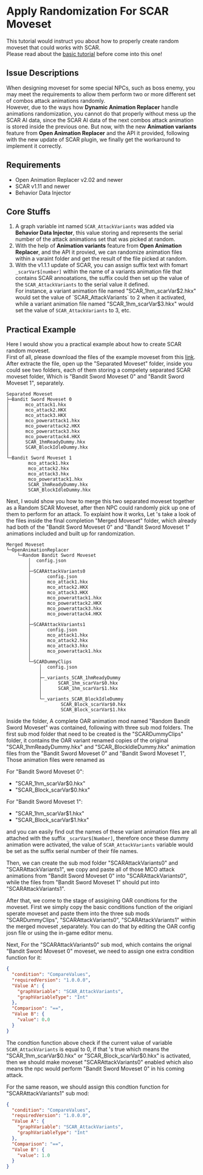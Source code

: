 # Apply Randomization For SCAR Moveset

This tutorial would instruct you about how to properly create random moveset that could works with SCAR.  
Please read about the [basic tutorial](/How%20To%20Patch%20Moveset%20For%20SCAR.md) before come into this one!

## Issue Descriptions

When designing moveset for some special NPCs, such as boss enemy, you may meet the requirements to allow them perform two or more different set of combos attack animations randomly.  
However, due to the ways how **Dynamic Animation Replacer** handle animations randomization, you cannot do that properly without mess up the SCAR AI data, since the SCAR AI data of the next combos attack animation is stored inside the previous one. But now, with the new **Animation variants** feature from **Open Animation Replacer** and the API it provided, following with the new update of SCAR plugin, we finally get the workaround to implement it correctly.

## Requirements

- Open Animation Replacer v2.02 and newer
- SCAR v1.11 and newer
- Behavior Data Injector

## Core Stuffs

1. A graph variable int named `SCAR_AttackVariants` was added via **Behavior Data Injector**, this value storing and represents the serial number of the attack animations set that was picked at random.
2. With the help of **Animation variants** feature from **Open Animation Replacer**, and the API it provied, we can randomize animation files within a varaint folder and get the result of the file picked at random.
3. With the v1.1.1 update of SCAR, you can assign suffix text with fomart `_scarVar$[number]` within the name of a variants animation file that contains SCAR annoatations, the suffix could then set up the value of the `SCAR_AttackVariants` to the serial value it defined.  
   For instance, a variant animation file named "SCAR_1hm_scarVar$2.hkx" would set the value of `SCAR_AttackVariants` to 2 when it activated, while a variant animation file named "SCAR_1hm_scarVar$3.hkx" would set the value of `SCAR_AttackVariants` to 3, etc.

## Practical Example

Here I would show you a practical example about how to create SCAR random moveset.  
First of all, please download the files of the example moveset from this [link](https://github.com/max-su-2019/Random-SCAR-Movest-Example). After extracte the file, open up the "Separated Moveset" folder, inside you could see two folders, each of them storing a compelety separated SCAR moveset folder, Which is "Bandit Sword Moveset 0" and "Bandit Sword Moveset 1", separately.

```
Separated Moveset
├─Bandit Sword Moveset 0
│      mco_attack1.hkx
│      mco_attack2.HKX
│      mco_attack3.HKX
│      mco_powerattack1.hkx
│      mco_powerattack2.HKX
│      mco_powerattack3.hkx
│      mco_powerattack4.HKX
│      SCAR_1hmReadyDummy.hkx
│      SCAR_BlockIdleDummy.hkx
│
└─Bandit Sword Moveset 1
        mco_attack1.hkx
        mco_attack2.hkx
        mco_attack3.hkx
        mco_powerattack1.hkx
        SCAR_1hmReadyDummy.hkx
        SCAR_BlockIdleDummy.hkx
```

Next, I would show you how to merge this two separated moveset together as a Random SCAR Moveset, after then NPC could randomly pick up one of them to perform for an attack. To explaint how it works, Let 's take a look of the files inside the final completion "Merged Moveset" folder, which already had both of the "Bandit Sword Moveset 0" and "Bandit Sword Moveset 1" animations included and built up for randomization.

```
Merged Moveset
└─OpenAnimationReplacer
    └─Random Bandit Sword Moveset
        │  config.json
        │
        ├─SCARAttackVariants0
        │      config.json
        │      mco_attack1.hkx
        │      mco_attack2.HKX
        │      mco_attack3.HKX
        │      mco_powerattack1.hkx
        │      mco_powerattack2.HKX
        │      mco_powerattack3.hkx
        │      mco_powerattack4.HKX
        │
        ├─SCARAttackVariants1
        │      config.json
        │      mco_attack1.hkx
        │      mco_attack2.hkx
        │      mco_attack3.hkx
        │      mco_powerattack1.hkx
        │
        └─SCARDummyClips
            │  config.json
            │
            ├─_variants_SCAR_1hmReadyDummy
            │      SCAR_1hm_scarVar$0.hkx
            │      SCAR_1hm_scarVar$1.hkx
            │
            └─_variants_SCAR_BlockIdleDummy
                    SCAR_Block_scarVar$0.hkx
                    SCAR_Block_scarVar$1.hkx
```

Inside the folder, A complete OAR animation mod named "Random Bandit Sword Moveset" was contained, following with three sub mod folders. The first sub mod folder that need to be created is the "SCARDummyClips" folder, it contains the OAR variant renamed copies of the original "SCAR_1hmReadyDummy.hkx" and "SCAR_BlockIdleDummy.hkx" animation files from the "Bandit Sword Moveset 0" and "Bandit Sword Moveset 1", Those animation files were renamed as

For "Bandit Sword Moveset 0":

- "SCAR_1hm_scarVar\$0.hkx"
- "SCAR_Block_scarVar\$0.hkx"

For "Bandit Sword Moveset 1":

- "SCAR_1hm_scarVar\$1.hkx"
- "SCAR_Block_scarVar\$1.hkx"

and you can easily find out the names of these variant animation files are all attached with the suffix `_scarVar$[Number]`, therefore once these dummy animation were activated, the value of `SCAR_AttackVariants` variable would be set as the suffix serial number of their file names.

Then, we can create the sub mod folder "SCARAttackVariants0" and "SCARAttackVariants1", we copy and paste all of those MCO attack animations from "Bandit Sword Moveset 0" into "SCARAttackVariants0", while the files from "Bandit Sword Moveset 1" should put into "SCARAttackVariants1".

After that, we come to the stage of assigining OAR condtions for the moveset. First we simply copy the basic conditions function of the origianl sperate moveset and paste them into the three sub mods "SCARDummyClips", "SCARAttackVariants0", "SCARAttackVariants1" within the merged moveset ,separately. You can do that by editing the OAR config josn file or using the in-game editor menu.

Next, For the "SCARAttackVariants0" sub mod, which contains the orignal "Bandit Sword Moveset 0" moveset, we need to assign one extra condition function for it:

```json
{
  "condition": "CompareValues",
  "requiredVersion": "1.0.0.0",
  "Value A": {
    "graphVariable": "SCAR_AttackVariants",
    "graphVariableType": "Int"
  },
  "Comparison": "==",
  "Value B": {
    "value": 0.0
  }
}
```

The condtion function above check if the current value of variable `SCAR_AttackVariants` is equal to 0, if that 's true which means the "SCAR_1hm_scarVar$0.hkx" or "SCAR_Block_scarVar$0.hkx" is activated, then we should make moveset "SCARAttackVariants0" enabled which also means the npc would perform "Bandit Sword Moveset 0" in his coming attack.

For the same reason, we should assign this condtion function for "SCARAttackVariants1" sub mod:

```json
{
  "condition": "CompareValues",
  "requiredVersion": "1.0.0.0",
  "Value A": {
    "graphVariable": "SCAR_AttackVariants",
    "graphVariableType": "Int"
  },
  "Comparison": "==",
  "Value B": {
    "value": 1.0
  }
}
```
